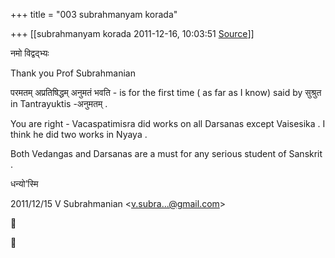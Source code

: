 +++
title = "003 subrahmanyam korada"

+++
[[subrahmanyam korada	2011-12-16, 10:03:51 [Source](https://groups.google.com/g/bvparishat/c/9pFLUsCz0JM)]]



नमो विद्वद्भ्यः  
  

Thank you Prof Subrahmanian  
  
परमतम् अप्रतिषिद्धम् अनुमतं भवति - is for the first time ( as far as I know) said by सुश्रुत in Tantrayuktis -अनुमतम् .  
  
You are right - Vacaspatimisra did works on all Darsanas except
Vaisesika . I think he did two works in Nyaya .  
  
Both Vedangas and Darsanas are a must for any serious student of Sanskrit .  
  
धन्यो’स्मि  
  

2011/12/15 V Subrahmanian \<[v.subra...@gmail.com]()\>





